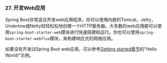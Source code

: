 ### 27. 开发Web应用
Spring Boot非常适合开发web应用程序。你可以使用内嵌的Tomcat，Jetty，Undertow或Netty轻轻松松地创建一个HTTP服务器。大多数的web应用都可以使用`spring-boot-starter-web`模块进行快速搭建和运行。你也可以使用`spring-boot-starter-webflux`模块，来构建响应式的网络应用。

如果没有开发过Spring Boot web应用，可以参考[Getting started章节](https://docs.spring.io/spring-boot/docs/2.0.0.M5/reference/htmlsingle/#getting-started-first-application)的"Hello World!"示例。
